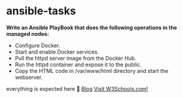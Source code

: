 # ansible-tasks
<b>Write an Ansible PlayBook that does the following operations in the managed nodes:</b>
<ul>
<li>Configure Docker.</li>
<li>Start and enable Docker services.</li>
<li>Pull the httpd server image from the Docker Hub.</li>
<li>Run the httpd container and expose it to the public.</li>
<li>Copy the HTML code in /var/www/html directory and start the webserver.</li>
</ul>

everything is expected here 🔗
 <a href= "https://nischalvooda.medium.com/integrating-ansible-and-docker-824a6bc214b3" target="_blank">Blog</a>
 <a href="https://www.w3schools.com" target="_blank">Visit W3Schools.com!</a> 
